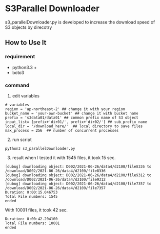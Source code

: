 # S3Parallel Downloader
s3_parallelDownloader.py is developed to increase the download speed of S3 objects by direcotry

## How to Use It
### requirement
- python3.3 +
- boto3
### command
1. edit variables
```shell
# variables
region = 'ap-northeast-2' ## change it with your region
bucket_name = 'your-own-bucket' ## change it with bucket name
prefix = 's3data01/data01' ## common prefix name of S3 object
input_list= [prefix+'dir01/', prefix+'dir02/'] ## sub_prefix name
local_dir = '/download_here/'  ## local directory to save files 
max_process = 256  ## number of concurrent processes 
```

2. run script
```
python3 s3_parallelDownloader.py 

```
3. result
when I tested it with 1545 files, it took 15 sec. 
```
[dubug] downloading object: D002/2021-06-26/data4/d2100/file8336 to /download/D002/2021-06-26/data4/d2100/file8336
[dubug] downloading object: D002/2021-06-26/data4/d2100/file9312 to /download/D002/2021-06-26/data4/d2100/file9312
[dubug] downloading object: D002/2021-06-26/data4/d2100/file7357 to /download/D002/2021-06-26/data4/d2100/file7357
Duration: 0:00:15.046753
Total File numbers: 1545
ended
```

With 10001 files, it  took 42 sec.
```
Duration: 0:00:42.204100
Total File numbers: 10001
ended
```
